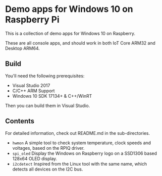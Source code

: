 # Demo apps for Windows 10 on Raspberry Pi

This is a collection of demo apps for Windows 10 on Raspberry.

These are all console apps, and should work in both IoT Core ARM32 and Desktop ARM64.

## Build
You'll need the following prerequisites:

- Visual Studio 2017
- C/C++ ARM Support
- Windows 10 SDK 17134+ & C++/WinRT

Then you can build them in Visual Studio.

## Contents
For detailed information, check out README.md in the sub-directories.

- `hwmon` A simple tool to check system temperature, clock speeds and voltages, based on the RPIQ driver.
- `spi_oled` Display the Windows on Raspberry logo on a SSD1306 based 128x64 OLED display.
- `i2cdetect` Inspired from the Linux tool with the same name, which detects all devices on the I2C bus. 